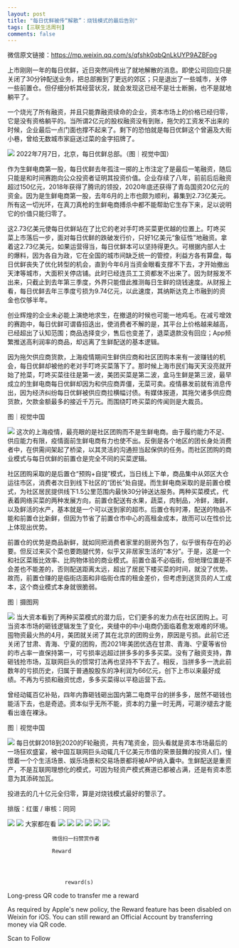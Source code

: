 ```yaml
---
layout: post
title: "每日优鲜被传“解散”：烧钱模式的最后告别"
tags: [三联生活周刊]
comments: false
---
```




微信原文链接：https://mp.weixin.qq.com/s/qfshk0qbQnLkUYP9AZBFog

上市刚刚一年的每日优鲜，近日突然间传出了就地解散的消息。即使公司回应只是关闭了30分钟配送业务，把总部搬到了更远的郊区；只是退出了一些城市，关停一些前置仓。但仔细分析其经营状况，就会发现这已经不是壮士断腕，也不是就地躺平了。

一个烧光了所有融资，并且只能靠融资续命的企业，资本市场上的价格已经归零，它是没有资格躺平的。当所谓2亿元的股权融资没有到账，拖欠的工资发不出来的时候，企业最后一点门面也撑不起来了。剩下的恐怕就是每日优鲜这个曾遍及大街小巷，曾给无数城市家庭送过菜的金字招牌了。

<img src="https://raw.githubusercontent.com/UrlSaveBot/urlsavebot.github.io/master/_images/2022/7/31/6ff4c0cd-2571-4403-a000-2175d8853d81.jpeg"/>
2022年7月7日，北京，每日优鲜总部。（图｜视觉中国）

作为生鲜电商第一股，每日优鲜去年孤注一掷的上市注定了是最后一笔融资，随后只能是和时间赛跑向公众投资者证明其投资价值。企业存续了八年，前前后后融资超过150亿元，2018年获得了腾讯的领投，2020年底还获得了青岛国资20亿元的资金。因为是生鲜电商第一股，去年6月的上市也颇为顺利，募集到2.73亿美元。所有这一切光环，在真刀真枪的生鲜电商搏杀中都不能帮助它生存下来，足以说明它的价值只能归零了。

这2.73亿美元使每日优鲜站在了比它的老对手叮咚买菜更优越的位置上。叮咚买菜上市落后一步，面对每日优鲜的跌破发行价，只好1亿美元“象征性”地融资。拿着这2.73亿美元，如果运营得当，每日优鲜本可以坚持得更久。可根据内部人士的爆料，因为各自为政，它在全国的城市间缺乏统一的管控，利益方各有算盘，每日优鲜丧失了优化转型的机会，直到今年6月当资金眼看支撑不下去，才开始撤出天津等城市，大面积关停店铺。此时已经连员工工资都发不出来了。因为财报发不出来，只截止到去年第三季度，外界只能借此推测每日生鲜的烧钱速度。从财报上看，每日优鲜去年三季度亏损为9.74亿元，以此速度，其纳斯达克上市融到的资金也仅够半年。

创业辉煌的企业未必能上演绝地求生，在撤退的时候也可能一地鸡毛。在减亏增效的赛跑中，每日优鲜可谓昏招迭出，使消费者不解的是，其平台上价格越来越高，已经超出了认知范围；商品选择变少，售后也变差了，退菜退款没有回应；App频繁推送高利润率的商品，却远离了生鲜配送的基本逻辑。

因为拖欠供应商货款，上海疫情期间生鲜供应商和社区团购本来有一波赚钱的机会，每日优鲜却被他的老对手叮咚买菜落下了。那时候上海市民们每天天没亮就开始了抢菜，叮咚买菜往往是第一波，美团买菜是第二波，盒马生鲜是第三波，最早成立的生鲜电商每日优鲜却因为和供应商弄僵，无菜可卖。疫情暴发前就有消息传出，因为经济纠纷每日优鲜被供应商拉横幅讨债。有媒体报道，其拖欠诸多供应商货款，欠款金额最多的接近千万元。而围绕叮咚买菜的传闻则是大裁员。

图｜视觉中国

<img src="https://raw.githubusercontent.com/UrlSaveBot/urlsavebot.github.io/master/_images/2022/7/31/f25a7c3d-8eb0-404a-96b4-ae474233277d.jpeg"/>
这次的上海疫情，最亮眼的是社区团购而不是生鲜电商。由于履约能力不足、供应能力有限，疫情面前生鲜电商有力也使不出。反倒是各个地区的团长身处消费者中，在供需间架起了桥梁，以其灵活的沟通担当起保供的任务。而社区团购的商业模式与每日优鲜的前置仓是完全不同的买菜逻辑。

社区团购采取的是后置仓“预购+自提”模式，当日线上下单，商品集中从郊区大仓运往市区，消费者次日到线下社区的“团长”处自提。而生鲜电商采取的是前置仓模式，为社区居民提供线下1.5公里范围内最快30分钟送达服务。两种买菜模式，代表着网络买菜的两种发展方向，前置仓配送有水果，蔬菜，肉制品，冷鲜，海鲜，以及鲜活的水产，基本就是一个可以送到家的超市。后置仓有时滞，配送的物品不能和前置仓比新鲜，但因为节省了前置仓市中心的高租金成本，故而可以在性价比上体现出优势。

前置仓的优势是商品新鲜，就如同把消费者家里的厨房外包了，似乎很有存在的必要。但反过来买个菜也要跑腿代劳，似乎又非居家生活的“本分”。于是，这是一个和社区菜贩比效率、比购物体验的商业模式。前置仓虽不必临街，但地理位置是不会差也不能差的，否则配送距离太远，超出了居民下楼买菜的时间，就没了优势。故而，前置仓赚的是临街店面和非临街仓库的租金差价，但考虑到送货员的人工成本，这个商业模式本身就很脆弱。

图｜摄图网

<img src="https://raw.githubusercontent.com/UrlSaveBot/urlsavebot.github.io/master/_images/2022/7/31/4301b0b1-e29b-444c-b047-2fc84c905c03.jpeg"/>
当大资本看到了两种买菜模式的潜力后，它们更多的发力点在社区团购上。可当资本市场的砸钱逻辑发生了变化，夹缝中的中小电商仍面临着愈发艰难的环境。囤物资最火热的4月，美团就关闭了其在北京的团购业务，原因是亏损。此前它还关闭了甘肃、青海、宁夏的团购，而2021年美团优选在甘肃、青海、宁夏等省份的市占率一直保持第一，可亏损率远超过拼多多的多多买菜。没有了融资支持，靠砸钱抢市场，互联网巨头的惯常打法再也坚持不下去了。相反，当拼多多一洗此前数年的亏损历史，归属于普通股股东的净利润为66亿元，创下上市以来最好成绩。不再为亏损和融资忧虑，多多买菜得以平稳运营下去。

曾经动辄百亿补贴，四年内靠砸钱砸出国内第二电商平台的拼多多，居然不砸钱也能活下去，也是奇迹。资本似乎无所不能，资本的力量一时无两，可潮汐褪去才能看出谁在裸泳。

图｜视觉中国

<img src="https://raw.githubusercontent.com/UrlSaveBot/urlsavebot.github.io/master/_images/2022/7/31/a4c6e8d9-b962-4ecc-b98a-003694e3197c.jpeg"/>
每日优鲜2018到2020的F轮融资，共有7笔资金，回头看就是资本市场最后的一场狂欢盛宴，被中国互联网巨头动辄几千亿美元市值的荣景鼓舞的投资人们，憧憬着一个个生活场景、娱乐场景和交易场景都将被APP纳入囊中。生鲜配送是重资产，不是互联网理想化的模式，可因为轻资产模式赛道已都被占满，还是有资本愿意为其添砖加瓦。

投进去的几十亿元全归零，算是对烧钱模式最好的警示了。

排版：红蛋 / 审核：同同



<img src="https://raw.githubusercontent.com/UrlSaveBot/urlsavebot.github.io/master/_images/2022/7/31/416f6497-70c5-44af-9f9b-40c66a2fd0f7.jpeg"/>


<img src="https://raw.githubusercontent.com/UrlSaveBot/urlsavebot.github.io/master/_images/2022/7/31/c1ac93a7-5c20-463b-a080-c418494021cd.jpeg"/>
大家都在看



<img src="https://raw.githubusercontent.com/UrlSaveBot/urlsavebot.github.io/master/_images/2022/7/31/c7ab1bf2-bde8-4775-8da2-96ff4be89ab7.jpeg"/>


<img src="https://raw.githubusercontent.com/UrlSaveBot/urlsavebot.github.io/master/_images/2022/7/31/d47ea3dc-2592-4362-af9f-15f27a15ef1e.jpeg"/>
<img src="https://raw.githubusercontent.com/UrlSaveBot/urlsavebot.github.io/master/_images/2022/7/31/c4e4cbc5-40fe-4109-a0fe-64e4902fc6cc.jpeg"/>


<img src="https://raw.githubusercontent.com/UrlSaveBot/urlsavebot.github.io/master/_images/2022/7/31/b820cbec-7554-4e4a-b753-d03abdfcacc3.jpeg"/>


<img src="https://raw.githubusercontent.com/UrlSaveBot/urlsavebot.github.io/master/_images/2022/7/31/2787d149-aa9a-4efd-b2ef-bef61542cd86.jpeg"/>


<img src="https://raw.githubusercontent.com/UrlSaveBot/urlsavebot.github.io/master/_images/2022/7/31/4eeb60a3-2ad9-4226-96a9-f89234907082.jpeg"/>

                
                  
                  微信扫一扫赞赏作者
                
                  Reward
                


                  
                      reward(s)
                  
                  

Long-press QR code to transfer me a reward



As required by Apple's new policy, the Reward feature has been disabled on Weixin for iOS. You can still reward an Official Account by transferring money via QR code.

Scan to Follow

